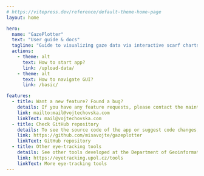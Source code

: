 ```yaml
---
# https://vitepress.dev/reference/default-theme-home-page
layout: home

hero:
  name: "GazePlotter"
  text: "User guide & docs"
  tagline: "Guide to visualizing gaze data via interactive scarf charts in the browser from eye-tracker software output files."
  actions:
    - theme: alt
      text: How to start app?
      link: /upload-data/
    - theme: alt
      text: How to navigate GUI?
      link: /basic/

features:
  - title: Want a new feature? Found a bug?
    details: If you have any feature requests, please contact the maintainer via email.
    link: mailto:mail@vojtechovska.com
    linkText: mail@vojtechovska.com
  - title: Check GitHub repository
    details: To see the source code of the app or suggest code changes, visit the GitHub repository. 
    link: https://github.com/misavojte/gazeplotter
    linkText: GitHub repository
  - title: Other eye-tracking tools
    details: See other tools developed at the Department of Geoinformatics, Palacky University Olomouc.
    link: https://eyetracking.upol.cz/tools
    linkText: More eye-tracking tools
---
```


